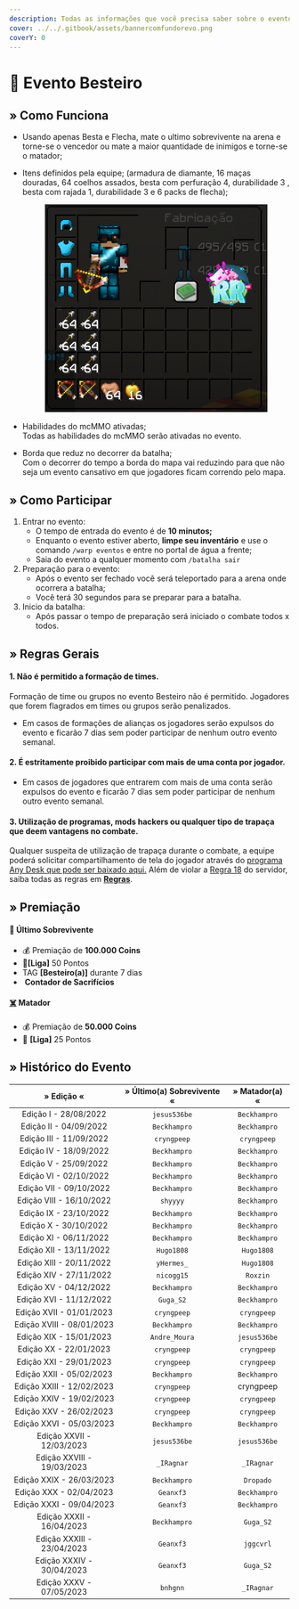 ```yaml
---
description: Todas as informações que você precisa saber sobre o evento semanal Besteiro.
cover: ../../.gitbook/assets/bannercomfundorevo.png
coverY: 0
---
```


# 🎯 Evento Besteiro

## » Como Funciona

* Usando apenas Besta e Flecha, mate o ultimo sobrevivente na arena e torne-se o vencedor ou mate a maior quantidade de inimigos e torne-se o matador;
*   Itens definidos pela equipe; (armadura de diamante, 16 maças douradas, 64 coelhos assados, besta com perfuração 4, durabilidade 3 , besta com rajada 1, durabilidade 3 e 6 packs de flecha);

    <figure><img src="../../.gitbook/assets/image (2) (2).png" alt=""><figcaption></figcaption></figure>
* Habilidades do mcMMO ativadas;\
  Todas as habilidades do mcMMO serão ativadas no evento.
* Borda que reduz no decorrer da batalha;\
  Com o decorrer do tempo a borda do mapa vai reduzindo para que não seja um evento cansativo em que jogadores ficam correndo pelo mapa.

## » Como Participar

1. Entrar no evento:
   * O tempo de entrada do evento é de **10 minutos;**
   * Enquanto o evento estiver aberto, **limpe seu inventário** e use o comando `/warp eventos` e entre no portal de água a frente;
   * Saia do evento a qualquer momento com `/batalha sair`&#x20;
2. Preparação para o evento:
   * Após o evento ser fechado você será teleportado para a arena onde ocorrera a batalha;
   * Você terá 30 segundos para se preparar para a batalha.&#x20;
3. Inicio da batalha:
   * Após passar o tempo de preparação será iniciado o combate todos x todos.

## » Regras Gerais

#### 1. Não é permitido a formação de times.

Formação de time ou grupos no evento Besteiro não é permitido. Jogadores que forem flagrados em times ou grupos serão penalizados.

* Em casos de formações de alianças os jogadores serão expulsos do evento e ficarão 7 dias sem poder participar de nenhum outro evento semanal.

#### 2. É estritamente proibido participar com mais de uma conta por jogador.

* Em casos de jogadores que entrarem com mais de uma conta serão expulsos do evento e ficarão 7 dias sem poder participar de nenhum outro evento semanal.

#### **3. Utilização de programas, mods hackers ou qualquer tipo de trapaça que deem vantagens no combate.**

Qualquer suspeita de utilização de trapaça durante o combate, a equipe poderá solicitar compartilhamento de tela do jogador através do [programa Any Desk que pode ser baixado aqui.](https://anydesk.com/pt/downloads) Além de violar a [Regra 18](https://wiki.rederevo.com/regras/jogabilidade#01-7) do servidor, saiba todas as regras em [**Regras**](../../regras/).

## » Premiação

#### 🥇 Ú**ltimo Sobrevivente**

* 💰 Premiação de **100.000 Coins**
* 💎**\[Liga]** 50 Pontos
* ​<img src="https://files.gitbook.com/v0/b/gitbook-x-prod.appspot.com/o/spaces%2FvDOKGccGYHA70l7WF72d%2Fuploads%2FOBK4cloBTUiSCK8zAbq8%2Fimage.png?alt=media&#x26;token=c49a492f-3018-40e1-bdfe-428c73a2125d" alt="" data-size="line">TAG **\[Besteiro(a)]** durante 7 dias
* ​​<img src="https://files.gitbook.com/v0/b/gitbook-x-prod.appspot.com/o/spaces%2FvDOKGccGYHA70l7WF72d%2Fuploads%2F8EZjvWOc71OnVvlLX0Cp%2Fimage.png?alt=media&#x26;token=1d6b1323-340a-45d7-81c8-251f54ef9f3d" alt="" data-size="line"> **Contador de Sacrifícios**

#### [☠️](https://emojipedia.org/skull-and-crossbones/) **Matador**

* 💰 Premiação de **50.000 Coins**
* 💎 **\[Liga]** 25 Pontos

## » Histórico do Evento

|         » Edição «         | » Último(a) Sobrevivente « | » Matador(a) « |
| :------------------------: | :------------------------: | :------------: |
|    Edição I - 28/08/2022   |        `jesus536be`        |  `Beckhampro`  |
|   Edição II - 04/09/2022   |        `Beckhampro`        |  `Beckhampro`  |
|   Edição III - 11/09/2022  |         `cryngpeep`        |   `cryngpeep`  |
|   Edição IV - 18/09/2022   |        `Beckhampro`        |  `Beckhampro`  |
|    Edição V - 25/09/2022   |        `Beckhampro`        |  `Beckhampro`  |
|   Edição VI - 02/10/2022   |        `Beckhampro`        |  `Beckhampro`  |
|   Edição VII - 09/10/2022  |        `Beckhampro`        |  `Beckhampro`  |
|  Edição VIII - 16/10/2022  |          `shyyyy`          |  `Beckhampro`  |
|   Edição IX - 23/10/2022   |        `Beckhampro`        |  `Beckhampro`  |
|    Edição X - 30/10/2022   |        `Beckhampro`        |  `Beckhampro`  |
|   Edição XI - 06/11/2022   |        `Beckhampro`        |  `Beckhampro`  |
|   Edição XII - 13/11/2022  |         `Hugo1808`         |   `Hugo1808`   |
|  Edição XIII - 20/11/2022  |         `yHermes_`         |   `Hugo1808`   |
|   Edição XIV - 27/11/2022  |         `nicogg15`         |    `Roxzin`    |
|   Edição XV - 04/12/2022   |        `Beckhampro`        |  `Beckhampro`  |
|   Edição XVI - 11/12/2022  |          `Guga_S2`         |  `Beckhampro`  |
|  Edição XVII - 01/01/2023  |         `cryngpeep`        |   `cryngpeep`  |
|  Edição XVIII - 08/01/2023 |        `Beckhampro`        |  `Beckhampro`  |
|   Edição XIX - 15/01/2023  |        `Andre_Moura`       |  `jesus536be`  |
|   Edição XX - 22/01/2023   |         `cryngpeep`        |   `cryngpeep`  |
|   Edição XXI - 29/01/2023  |         `cryngpeep`        |   `cryngpeep`  |
|  Edição XXII - 05/02/2023  |        `Beckhampro`        |  `Beckhampro`  |
|  Edição XXIII - 12/02/2023 |         `cryngpeep`        |    cryngpeep   |
|  Edição XXIV - 19/02/2023  |         `cryngpeep`        |   `cryngpeep`  |
|   Edição XXV - 26/02/2023  |         `cryngpeep`        |   `cryngpeep`  |
|  Edição XXVI - 05/03/2023  |        `Beckhampro`        |  `Beckhampro`  |
|  Edição XXVII - 12/03/2023 |        `jesus536be`        |  `jesus536be`  |
| Edição XXVIII - 19/03/2023 |         `_IRagnar`         |   `_IRagnar`   |
|  Edição XXIX - 26/03/2023  |        `Beckhampro`        |    `Dropado`   |
|   Edição XXX - 02/04/2023  |          `Geanxf3`         |  `Beckhampro`  |
|  Edição XXXI - 09/04/2023  |          `Geanxf3`         |  `Beckhampro`  |
|  Edição XXXII - 16/04/2023 |        `Beckhampro`        |    `Guga_S2`   |
| Edição XXXIII - 23/04/2023 |          `Geanxf3`         |    `jggcvrl`   |
|  Edição XXXIV - 30/04/2023 |          `Geanxf3`         |    `Guga_S2`   |
|  Edição XXXV - 07/05/2023  |          `bnhgnn`          |   `_IRagnar`   |
